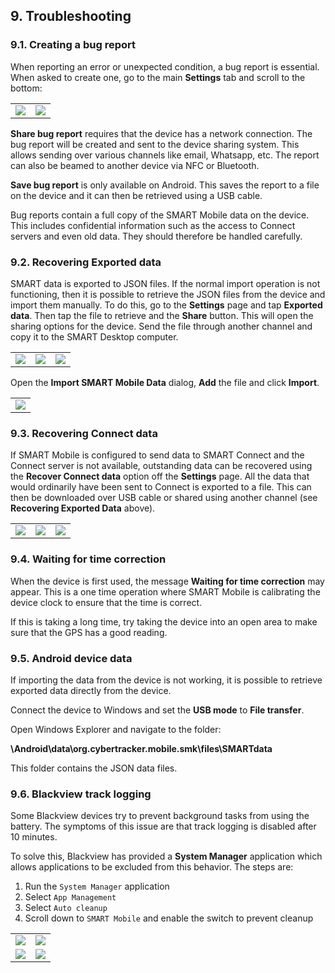 ## 9. Troubleshooting
### 9.1. Creating a bug report

When reporting an error or unexpected condition, a bug report is essential. When asked to create one, go to the main **Settings** tab and scroll to the bottom:
<table>
<tr>
<td><img src="{{ site.baseurl }}/assets/smart/image157.png" /></td>
<td><img src="{{ site.baseurl }}/assets/smart/image168.png" /></td>
</tr>
</table>

**Share bug report** requires that the device has a network connection. The bug report will be created and sent to the device sharing system. This allows sending over various channels like email, Whatsapp, etc. The report can also be beamed to another device via NFC or Bluetooth.

**Save bug report** is only available on Android. This saves the report to a file on the device and it can then be retrieved using a USB cable.

Bug reports contain a full copy of the SMART Mobile data on the device. This includes confidential information such as the access to Connect servers and even old data. They should therefore be handled carefully.

### 9.2. Recovering Exported data
SMART data is exported to JSON files. If the normal import operation is not functioning, then it is possible to retrieve the JSON files from the device and import them manually. To do this, go to the **Settings** page and tap **Exported data**. Then tap the file to retrieve and the **Share** button. This will open the sharing options for the device. Send the file through another channel and copy it to the SMART Desktop computer.
<table>
<tr>
<td><img src="{{ site.baseurl }}/assets/smart/image99.png" /></td>
<td><img src="{{ site.baseurl }}/assets/smart/image90.png" /></td>
<td><img src="{{ site.baseurl }}/assets/smart/image35.png" /></td>
</tr>
</table>

Open the **Import SMART Mobile Data** dialog, **Add** the file and click **Import**.
<table>
<tr>
<td><img src="{{ site.baseurl }}/assets/smart/image50.png" /></td>
</tr>
</table>


### 9.3. Recovering Connect data
If SMART Mobile is configured to send data to SMART Connect and the Connect server is not available, outstanding data can be recovered using the **Recover Connect data** option off the **Settings** page. All the data that would ordinarily have been sent to Connect is exported to a file. This can then be downloaded over USB cable or shared using another channel (see **Recovering Exported Data** above).
<table>
<tr>
<td><img src="{{ site.baseurl }}/assets/smart/image79.png" /></td>
<td><img src="{{ site.baseurl }}/assets/smart/image133.png" /></td>
<td><img src="{{ site.baseurl }}/assets/smart/image1.png" /></td>
</tr>
</table>

### 9.4. Waiting for time correction
When the device is first used, the message **Waiting for time correction** may appear. This is a one time operation where SMART Mobile is calibrating the device clock to ensure that the time is correct.

If this is taking a long time, try taking the device into an open area to make sure that the GPS has a good reading.

### 9.5. Android device data
If importing the data from the device is not working, it is possible to retrieve exported data directly from the device.

Connect the device to Windows and set the **USB mode** to **File transfer**.

Open Windows Explorer and navigate to the folder:

**\Android\data\org.cybertracker.mobile.smk\files\SMARTdata**

This folder contains the JSON data files.

### 9.6. Blackview track logging 
Some Blackview devices try to prevent background tasks from using the battery. The symptoms of this issue are that track logging is disabled after 10 minutes.

To solve this, Blackview has provided a **System Manager** application which allows applications to be excluded from this behavior. The steps are:
1. Run the `System Manager` application
1. Select `App Management`
1. Select `Auto cleanup`
1. Scroll down to `SMART Mobile` and enable the switch to prevent cleanup
<table>
<tr>
<td><img src="{{ site.baseurl }}/assets/smart/blackview-1.png" /></td>
<td><img src="{{ site.baseurl }}/assets/smart/blackview-2.png" /></td>
</tr>
<tr>
<td><img src="{{ site.baseurl }}/assets/smart/blackview-3.png" /></td>
<td><img src="{{ site.baseurl }}/assets/smart/blackview-4.png" /></td>
</tr>
</table>
